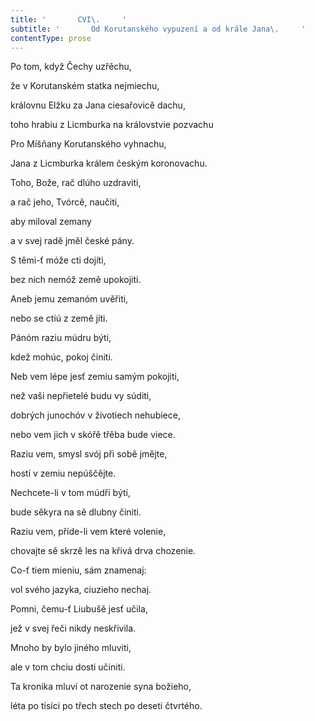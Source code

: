 ```yaml
---
title: '       CVI\.     '
subtitle: '       Od Korutanského vypuzení a od krále Jana\.     '
contentType: prose
---
```


<section>

Po tom, když Čechy uzřěchu,

že v Korutanském statka nejmiechu,

královnu Elžku za Jana ciesařovicě dachu,

toho hrabiu z Licmburka na královstvie pozvachu

Pro Míšňany Korutanského vyhnachu,

Jana z Licmburka králem českým koronovachu.

Toho, Bože, rač dlúho uzdraviti,

a rač jeho, Tvórcě, naučiti,

aby miloval zemany

a v svej radě jměl české pány.

S těmi-ť móže cti dojíti,

bez nich nemóž země upokojiti.

Aneb jemu zemanóm uvěřiti,

nebo se ctiú z země jíti.

Pánóm raziu múdru býti,

kdež mohúc, pokoj činiti.

Neb vem lépe jesť zemiu samým pokojiti,

než vaši nepřietelé budu vy súditi,

dobrých junochóv v životiech nehubiece,

nebo vem jich v skóřě třěba bude viece.

Raziu vem, smysl svój při sobě jmějte,

hostí v zemiu nepúščějte.

Nechcete-li v tom múdři býti,

bude sěkyra na sě dlubny činiti.

Raziu vem, příde-li vem které volenie,

chovajte sě skrzě les na křivá drva chozenie.

Co-ť tiem mieniu, sám znamenaj:

vol svého jazyka, ciuzieho nechaj.

Pomni, čemu-ť Liubušě jesť učila,

jež v svej řeči nikdy neskřivila.

Mnoho by bylo jiného mluviti,

ale v tom chciu dosti učiniti.

Ta kronika mluví ot narozenie syna božieho,

léta po tisíci po třech stech po deseti čtvrtého.

</section>
